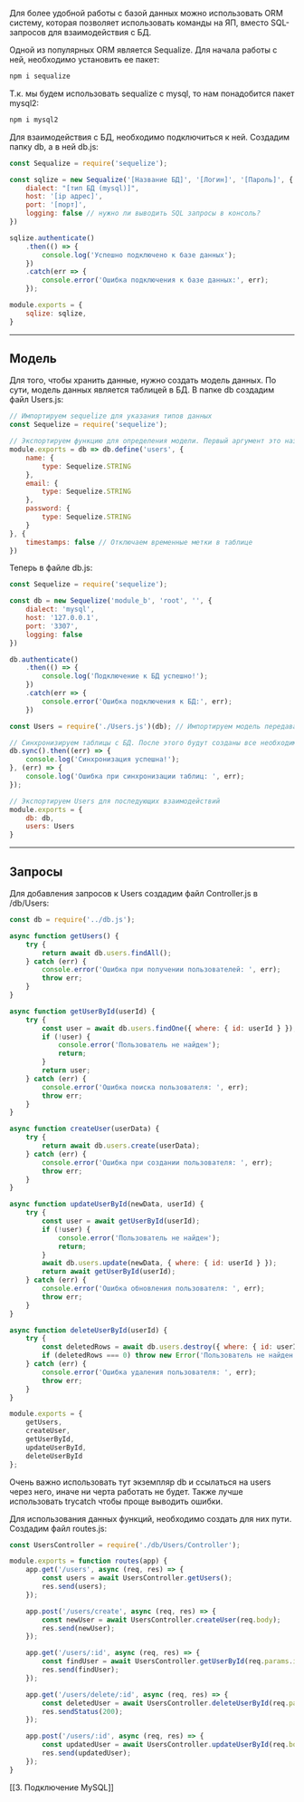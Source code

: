 Для более удобной работы с базой данных можно использовать ORM систему, которая позволяет использовать команды на ЯП, вместо SQL-запросов для взаимодействия с БД.

Одной из популярных ORM является Sequalize. Для начала работы с ней, необходимо установить ее пакет:
```jsx
npm i sequalize
```

Т.к. мы будем использовать sequalize с mysql, то нам понадобится пакет mysql2:
```jsx
npm i mysql2
```

Для взаимодействия с БД, необходимо подключиться к ней. Создадим папку db, а в ней db.js:
```jsx
const Sequalize = require('sequelize');

const sqlize = new Sequalize('[Название БД]', '[Логин]', '[Пароль]', {
    dialect: "[тип БД (mysql)]",
    host: '[ip адрес]',
    port: '[порт]',
    logging: false // нужно ли выводить SQL запросы в консоль?
})

sqlize.authenticate()
    .then(() => {
        console.log('Успешно подключено к базе данных');
    })
    .catch(err => {
        console.error('Ошибка подключения к базе данных:', err);
    });

module.exports = {
    sqlize: sqlize,
}
```

---
## Модель
Для того, чтобы хранить данные, нужно создать модель данных. По сути, модель данных является таблицей в БД. В папке db создадим файл Users.js:
```jsx
// Импортируем sequelize для указания типов данных
const Sequelize = require('sequelize'); 

// Экспортируем функцию для определения модели. Первый аргумент это название таблицы
module.exports = db => db.define('users', {
    name: {
        type: Sequelize.STRING
    },
    email: {
        type: Sequelize.STRING
    },
    password: {
        type: Sequelize.STRING
    }
}, {
    timestamps: false // Отключаем временные метки в таблице
})
```

Теперь в файле db.js:
```jsx
const Sequelize = require('sequelize');

const db = new Sequelize('module_b', 'root', '', {
    dialect: 'mysql',
    host: '127.0.0.1',
    port: '3307',
    logging: false
})

db.authenticate()
    .then(() => {
        console.log('Подключение к БД успешно!');
    })
    .catch(err => {
        console.error('Ошибка подключения к БД:', err);
    })

const Users = require('./Users.js')(db); // Импортируем модель передавая в функцию db

// Синхронизируем таблицы с БД. После этого будут созданы все необходимые таблицы
db.sync().then((err) => { 
    console.log('Синхронизация успешна!');
}, (err) => {
    console.log('Ошибка при синхронизации таблиц: ', err);
});

// Экспортируем Users для последующих взаимодействий
module.exports = {
    db: db,
    users: Users
}
```

---
## Запросы

Для добавления запросов к Users создадим файл Controller.js в /db/Users:
```jsx
const db = require('../db.js');

async function getUsers() {
    try {
        return await db.users.findAll();
    } catch (err) {
        console.error('Ошибка при получении пользователей: ', err);
        throw err;
    }
}

async function getUserById(userId) {
    try {
        const user = await db.users.findOne({ where: { id: userId } });
        if (!user) {
            console.error('Пользователь не найден');
            return;
        }
        return user;
    } catch (err) {
        console.error('Ошибка поиска пользователя: ', err);
        throw err;
    }
}

async function createUser(userData) {
    try {
        return await db.users.create(userData);
    } catch (err) {
        console.error('Ошибка при создании пользователя: ', err);
        throw err;
    }
}

async function updateUserById(newData, userId) {
    try {
        const user = await getUserById(userId);
        if (!user) {
            console.error('Пользователь не найден');
            return;
        }
        await db.users.update(newData, { where: { id: userId } });
        return await getUserById(userId);
    } catch (err) {
        console.error('Ошибка обновления пользователя: ', err);
        throw err;
    }
}

async function deleteUserById(userId) {
    try {
        const deletedRows = await db.users.destroy({ where: { id: userId } });
        if (deletedRows === 0) throw new Error('Пользователь не найден');
    } catch (err) {
        console.error('Ошибка удаления пользователя: ', err);
        throw err;
    }
}

module.exports = {
    getUsers,
    createUser,
    getUserById,
    updateUserById,
    deleteUserById
};

```
Очень важно использовать тут экземпляр db и ссылаться на users через него, иначе ни черта работать не будет. Также лучше использовать trycatch чтобы проще выводить ошибки.

Для использования данных функций, необходимо создать для них пути. Создадим файл routes.js:
```jsx
const UsersController = require('./db/Users/Controller');

module.exports = function routes(app) {
    app.get('/users', async (req, res) => {
        const users = await UsersController.getUsers();
        res.send(users);
    });

    app.post('/users/create', async (req, res) => {
        const newUser = await UsersController.createUser(req.body);
        res.send(newUser);
    });

    app.get('/users/:id', async (req, res) => {
        const findUser = await UsersController.getUserById(req.params.id);
        res.send(findUser);
    });

    app.get('/users/delete/:id', async (req, res) => {
        const deletedUser = await UsersController.deleteUserById(req.params.id);
        res.sendStatus(200);
    });

    app.post('/users/:id', async (req, res) => {
        const updatedUser = await UsersController.updateUserById(req.body, req.params.id);
        res.send(updatedUser);
    });
}
```
[[3. Подключение MySQL]]
